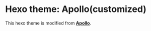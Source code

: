 Hexo theme: Apollo(customized)
=================

This hexo theme is modified from **[Apollo](https://github.com/joyceim/hexo-theme-apollo)**.

